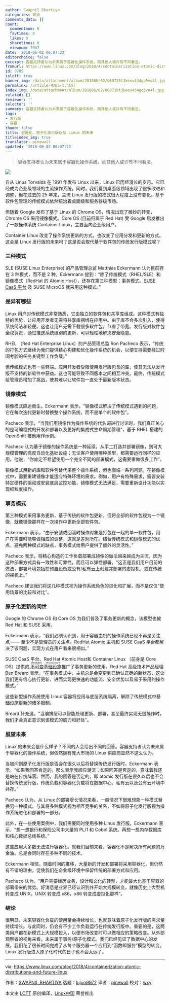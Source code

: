 ```yaml
---
author: Swapnil Bhartiya
categories: 观点
comments_data: []
count:
  commentnum: 0
  favtimes: 0
  likes: 0
  sharetimes: 0
  viewnum: 7087
date: '2018-06-02 06:07:22'
editorchoice: false
excerpt: 容器支持者认为未来属于容器化操作系统，而其他人或许有不同看法。
fromurl: https://www.linux.com/blog/2018/4/containerization-atomic-distributions-and-future-linux
id: 9705
islctt: true
banner_img: /data/attachment/album/201806/02/060715t3keov434go5vo4l.jpg
permalink: /article-9705-1.html
index_img: /data/attachment/album/201806/02/060715t3keov434go5vo4l.jpg.thumb.jpg
related: []
reviewer: ''
selector: ''
summary: 容器支持者认为未来属于容器化操作系统，而其他人或许有不同看法。
tags:
- 发行版
- 容器
thumb: false
title: 容器化，原子化发行版以及 Linux 的未来
titleindex_img: true
translator: pinewall
updated: '2018-06-02 06:07:22'
---
```



> 
> 容器支持者认为未来属于容器化操作系统，而其他人或许有不同看法。
> 
> 
> 


![](/data/attachment/album/201806/02/060715t3keov434go5vo4l.jpg)


自从 Linus Torvalds 在 1991 年发布 Linux 以来，Linux 已历经漫长的岁月。它已经成为企业级领域的主流操作系统。同时，我们看到桌面级领域出现了很多改进和调整，但在过去的 25 年来，主流 Linux 发行版的模式很大程度上没有变化。基于软件包管理的传统模式依然统治着桌面级和服务器级市场。


但随着 Google 发布了基于 Linux 的 Chrome OS，情况出现了微妙的转变，Chrome OS 采用镜像模式。Core OS (目前归属于 Red Hat) 受 Google 启发推出了一款操作系统 Container Linux，主要面向企业级用户。


Container Linux 改变了操作系统更新的方式，也改变了应用分发和更新的方式。这会是 Linux 发行版的未来吗？这是否会取代基于软件包的传统发行版模式呢？


### 三种模式


SLE (SUSE Linux Enterprise) 的产品管理总监 Matthias Eckermann 认为目前存在 3 种模式，而不是 2 种。Eckermann 提到：“除了传统模式（RHEL/SLE）和镜像模式（RedHat 的 Atomic Host），还存在第三种模型：事务模式。[SUSE CaaS 平台](https://www.suse.com/products/caas-platform/) 及 SUSE MicroOS 就采用这种模式。”


### 差异有哪些


Linux 用户对传统模式非常熟悉，它由独立的软件包和共享库组成。这种模式有独特的优势，让应用开发者无需将共享库捆绑在应用中。由于库不会多次引入，使得系统简洁和轻便。这也让用户无需下载很多软件包，节省了带宽。发行版对软件包全权负责，通过推送系统级别的更新，可以轻松地解决安全隐患。


RHEL （Red Hat Enterprise Linux）的产品管理总监 Ron Pacheco 表示，“传统的打包方式继续为我们提供精心构建和优化操作系统的机会，以便支持需要经过时间考验的任务关键型工作负载。”


但传统模式也有一些弊端。应用开发者受限使用发行版包含的库，使其无法从发行版不支持的新软件中获益。这也可能导致不同版本之间相互冲突。最终，传统模式给管理员增加了挑战，使其难以让软件包一直处于最新版本状态。


### 镜像模式


镜像模式应运而生。Eckermann 表示，“镜像模式解决了传统模式遇到的问题，它在每次迭代更新时替换整个操作系统，而不是单个的软件包”。


Pacheco 表示，“当我们用镜像作为操作系统的代名词进行讨论时，我们真正关心的是可编程式的开发和部署以及更好的集成式生命周期管理”，基于 RHEL 搭建的 OpenShift 被他用作示例。


Pacheco 认为基于镜像的操作系统是一种延续，从手工打造并部署镜像，到可大规模管理的高度自动化基础设施；无论客户使用哪种类型，都需要运行同样的应用。他说，“你肯定不希望使用一个完全不同的部署模式，这需要重做很多工作”。


镜像模式用新的库和软件包替代来整个操作系统，但也面临一系列问题。在镜像模式中，需要重建镜像才能适应特殊环境的需求。例如，用户有特殊需求，需要安装特定硬件的驱动或安装底层监控功能，镜像模式无法满足，需要重新设计功能以实现细粒度操作。


### 事务模式


第三种模式采用事务更新，基于传统的软件包更新，但将全部的软件包视为一个镜像，就像镜像那样在一次操作中更新全部软件包。


Eckermann 表示，“由于安装或回滚时操作对象是打包在一起的单一软件包，用户在需要时能够做相应的调整，这就是差别所在。结合传统模式和镜像模式的优点，避免两种模式的缺点，事务模式给用户提供了额外的灵活性。”


Pacheco 表示，将精心构造的工作负载部署成镜像的做法越来越成为主流，因为这种部署方式具有一致性和可靠性，而且可以弹性部署。“这正是我们用户目前的做法，部署环境包括在预置设备或公有/私有云上创建并部署的虚拟机，或在传统的裸机上。”


Pacheco 建议我们将这几种模式视为操作系统角色的进化和扩展，而不是仅仅“使用场景的比较和对比”。


### 原子化更新的问世


Google 的 Chrome OS 和 Core OS 为我们普及了事务更新的概念，该模型也被 Red Hat 和 SUSE 采用。


Eckermann 表示，“我们必须认识到，用于容器主机的操作系统已经不再是关注点 —— 至少不是管理员的关注点。RedHat Atomic 主机和 SUSE CaaS 平台都解决了该问题，实现方式在用户看来很相似。”


SUSE CaaS 平台、Red Hat Atomic Host和 Container Linux （前身是 Core OS）提供的[<ruby> 不可变基础设施 <rt>  Immutable infrastructure </rt></ruby>](https://www.digitalocean.com/community/tutorials/what-is-immutable-infrastructure) 推广了事务更新的使用。Red Hat 高级技术产品经理 Ben Breard 表示，“在事务模式中，主机总是会变更到已确认正确的新状态，这让我们更有信心执行更新，进而实现更快速的功能流、安全优势以及易于采用的操作模式。”


这些新型操作系统使用 Linux 容器将应用与底层系统隔离，解除了传统模式中基础设施更新的诸多限制。


Breard 补充道，“当编排层可以智能处理更新、部署，甚至最终实现无缝操作时，我们才会真正意识到该模式的威力和好处”。


### 展望未来


Linux 的未来会是什么样子？不同的人会给出不同的回答。容器支持者认为未来属于容器化的操作系统，但依然拥有庞大市场的 Linux 供应商显然不这么认为。


当被问到原子化发行版是否会在很久以后将替换传统发行版时，Eckermann 表示，“如果我回答肯定的，那么表示我顺应潮流；如果回答是否定的，意味着我还是站在传统阵营。然而，我的回答是否定的，即 atomic 发行版在很久以后也不会替换传统发行版，传统负载和容器化负载将在数据中心、私有云以及公有云环境中共存。”


Pacheco 认为，从 Linux 的部署增长情况来看，一般情况下很难想象一种模式替换另一种模式。与其将多种模式视为相互竞争的关系，不如将原子化发行版视为操作系统进化和部署的一部分。


此外，在一些使用案例中，我们需要同时使用多种 Linux 发行版。Eckermann 表示，“想一想银行和保险公司中大量的 PL/1 和 Cobol 系统。再想一想内存数据库和核心数据总线系统。”


这些应用大多数无法进行容器化。就我们目前来看，容器化不是解决所有问题的万金油。总是会同时存在多种不同的技术。


Eckermann 相信，随着时间的推移，大量新的开发和部署将采用容器化，但仍然有不错的理由，促使我们在企业级环境中保留传统的部署方式和应用。


Pacheco 认为，“用户需要经历业务、设计和文化的转型，才能最大化基于容器的部署带来的优势。好消息是业界已经认识到并开始大规模转变，就像历史上大型机转变成 UNIX，UNIX 转变成 x86，x86 转变成虚拟化那样”。


### 结论


很明显，未来容器化负载的使用量会持续增长，也就意味着原子化发行版的需求量持续增长。与此同时，仍会有不少工作负载运行在传统发行版中。重要的是，这两类用户都在新模式上大规模投入，以便市场改变时可以做相应的策略改变。从外部观察者的视角来看，未来属于事务/原子化模式。我们已经见证了数据中心的发展，我们花了很长时间完成了从每个服务器一个应用到“函数即服务”模型的转变。Linux 发行版进入原子化时代的日子也不会太远了。




---


via: <https://www.linux.com/blog/2018/4/containerization-atomic-distributions-and-future-linux>


作者：[SWAPNIL BHARTIYA](https://www.linux.com/users/arnieswap) 选题：[lujun9972](https://github.com/lujun9972) 译者：[pinewall](https://github.com/pinewall) 校对：[wxy](https://github.com/wxy)


本文由 [LCTT](https://github.com/LCTT/TranslateProject) 原创编译，[Linux中国](https://linux.cn/) 荣誉推出